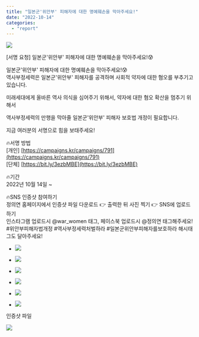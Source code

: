 ```yaml
---
title: "일본군'위안부' 피해자에 대한 명예훼손을 막아주세요!"
date: "2022-10-14"
categories: 
  - "report"
---
```


![](https://womenandwar.net/kr/wp-content/uploads/2022/10/221012_피해자보호법-개정-카드뉴스_무늬-001-1-1024x576.jpg)

\[서명 요청\] 일본군'위안부' 피해자에 대한 명예훼손을 막아주세요!😰

일본군'위안부' 피해자에 대한 명예훼손을 막아주세요!😰  
역사부정세력은 일본군'위안부' 피해자를 공격하며 사회적 약자에 대한 혐오를 부추기고 있습니다.

미래세대에게 올바른 역사 의식을 심어주기 위해서, 약자에 대한 혐오 확산을 멈추기 위해서

역사부정세력의 만행을 막아줄 일본군'위안부' 피해자 보호법 개정이 필요합니다.

지금 여러분의 서명으로 힘을 보태주세요!

🔥서명 방법  
\[개인\] [https://campaigns.kr/campaigns/791](https://campaigns.kr/campaigns/791)  
\[단체\] [https://bit.ly/3ezbMBE](https://bit.ly/3ezbMBE)

🔥기간  
2022년 10월 14일 ~

🔥SNS 인증샷 참여하기  
정의연 홈페이지에서 인증샷 파일 다운로드 👉 출력한 뒤 사진 찍기 👉 SNS에 업로드하기  
인스타그램 업로드시 @war\_women 태그, 페이스북 업로드시 @정의연 태그해주세요!  
#위안부피해자법개정 #역사부정세력처벌하라 #일본군위안부피해자를보호하라 해시태그도 달아주세요!

- ![](https://womenandwar.net/kr/wp-content/uploads/2022/10/001-1-1024x1024.png)
    
- ![](https://womenandwar.net/kr/wp-content/uploads/2022/10/002-1024x1024.png)
    
- ![](https://womenandwar.net/kr/wp-content/uploads/2022/10/003-1024x1024.png)
    
- ![](https://womenandwar.net/kr/wp-content/uploads/2022/10/004-1024x1024.png)
    
- ![](https://womenandwar.net/kr/wp-content/uploads/2022/10/005-1024x1024.png)
    
- ![](https://womenandwar.net/kr/wp-content/uploads/2022/10/007-1024x1024.png)
    

인증샷 파일

![](https://womenandwar.net/kr/wp-content/uploads/2022/10/피켓-1024x724.jpg)
